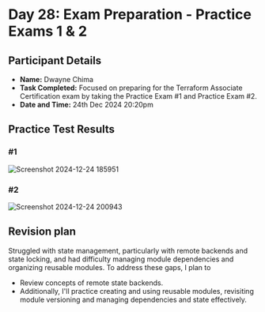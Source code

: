 # Day 28: Exam Preparation - Practice Exams 1 & 2
## Participant Details

- **Name:** Dwayne Chima
- **Task Completed:** Focused on preparing for the Terraform Associate Certification exam by taking the Practice Exam #1 and Practice Exam #2.
- **Date and Time:** 24th Dec 2024 20:20pm

## Practice Test Results
### #1
![Screenshot 2024-12-24 185951](https://github.com/user-attachments/assets/c196ec27-6a87-477f-8b4d-91131cf2a08a)

### #2
![Screenshot 2024-12-24 200943](https://github.com/user-attachments/assets/21d4cb46-3808-45c5-ae42-6c6048caf0fd)

## Revision plan
Struggled with state management, particularly with remote backends and state locking, and had difficulty managing module dependencies and organizing reusable modules. 
To address these gaps, I plan to
- Review concepts of remote state backends.
- Additionally, I'll practice creating and using reusable modules, revisiting module versioning and managing dependencies and state effectively.

